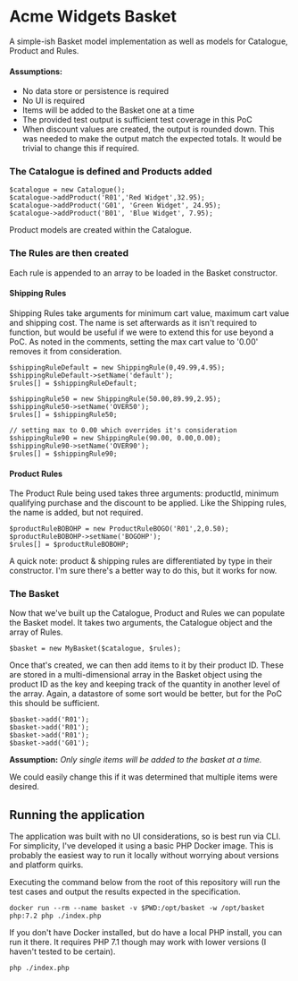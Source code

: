 # Acme Widgets Basket
A simple-ish Basket model implementation as well as models for Catalogue, Product and Rules.

#### Assumptions:
* No data store or persistence is required
* No UI is required
* Items will be added to the Basket one at a time
* The provided test output is sufficient test coverage in this PoC
* When discount values are created, the output is rounded down. This was needed to make the output match the expected totals. It would be trivial to change this if required.

### The Catalogue is defined and Products added
```
$catalogue = new Catalogue();
$catalogue->addProduct('R01','Red Widget',32.95);
$catalogue->addProduct('G01', 'Green Widget', 24.95);
$catalogue->addProduct('B01', 'Blue Widget', 7.95);
```
Product models are created within the Catalogue.

### The Rules are then created
Each rule is appended to an array to be loaded in the Basket constructor.

#### Shipping Rules
Shipping Rules take arguments for minimum cart value, maximum cart value and shipping cost. 
The name is set afterwards as it isn't required to function, but would be useful if we were to extend this for use beyond a PoC. As noted in the comments, setting the max cart value to '0.00' removes it from consideration.
```
$shippingRuleDefault = new ShippingRule(0,49.99,4.95);
$shippingRuleDefault->setName('default');
$rules[] = $shippingRuleDefault;

$shippingRule50 = new ShippingRule(50.00,89.99,2.95);
$shippingRule50->setName('OVER50');
$rules[] = $shippingRule50;

// setting max to 0.00 which overrides it's consideration
$shippingRule90 = new ShippingRule(90.00, 0.00,0.00);
$shippingRule90->setName('OVER90');
$rules[] = $shippingRule90;
``` 
#### Product Rules
The Product Rule being used takes three arguments: productId, minimum qualifying purchase and the discount to be applied. Like the Shipping rules, the name is added, but not required.
```
$productRuleBOBOHP = new ProductRuleBOGO('R01',2,0.50);
$productRuleBOBOHP->setName('BOGOHP');
$rules[] = $productRuleBOBOHP;
```
A quick note: product & shipping rules are differentiated by type in their constructor. I'm sure there's a better way to do this, but it works for now.
### The Basket
Now that we've built up the Catalogue, Product and Rules we can populate the Basket model. It takes two arguments, the Catalogue object and the array of Rules.
```
$basket = new MyBasket($catalogue, $rules);
```
Once that's created, we can then add items to it by their product ID. These are stored in a multi-dimensional array in the Basket object using the product ID as the key and keeping track of the quantity in another level of the array. Again, a datastore of some sort would be better, but for the PoC this should be sufficient.

```$xslt
$basket->add('R01');
$basket->add('R01');
$basket->add('R01');
$basket->add('G01');
```
**Assumption:** _Only single items will be added to the basket at a time._

We could easily change this if it was determined that multiple items were desired.

## Running the application
The application was built with no UI considerations, so is best run via CLI. For simplicity, I've developed it using a basic PHP Docker image. This is probably the easiest way to run it locally without worrying about versions and platform quirks. 

Executing the command below from the root of this repository will run the test cases and output the results expected in the specification.
```
docker run --rm --name basket -v $PWD:/opt/basket -w /opt/basket php:7.2 php ./index.php
```

If you don't have Docker installed, but do have a local PHP install, you can run it there. It requires PHP 7.1 though may work with lower versions (I haven't tested to be certain).
```
php ./index.php 
``` 